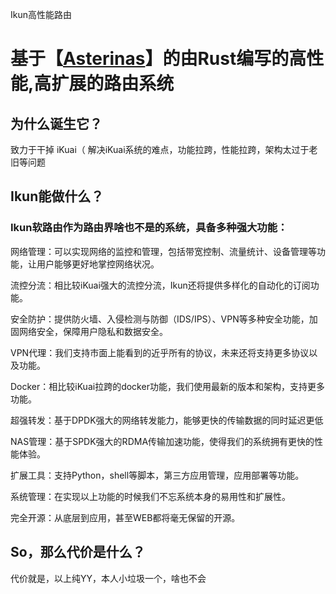 Ikun高性能路由

# 基于【[Asterinas](https://github.com/asterinas/asterinas)】的由Rust编写的高性能,高扩展的路由系统


## 为什么诞生它？

致力于干掉 iKuai（ 解决iKuai系统的难点，功能拉跨，性能拉跨，架构太过于老旧等问题

## Ikun能做什么？
### Ikun软路由作为路由界啥也不是的系统，具备多种强大功能：

网络管理：可以实现网络的监控和管理，包括带宽控制、流量统计、设备管理等功能，让用户能够更好地掌控网络状况。

流控分流：相比较iKuai强大的流控分流，Ikun还将提供多样化的自动化的订阅功能。

安全防护：提供防火墙、入侵检测与防御（IDS/IPS）、VPN等多种安全功能，加固网络安全，保障用户隐私和数据安全。

VPN代理：我们支持市面上能看到的近乎所有的协议，未来还将支持更多协议以及功能。

Docker：相比较iKuai拉跨的docker功能，我们使用最新的版本和架构，支持更多功能。

超强转发：基于DPDK强大的网络转发能力，能够更快的传输数据的同时延迟更低

NAS管理：基于SPDK强大的RDMA传输加速功能，使得我们的系统拥有更快的性能体验。

扩展工具：支持Python，shell等脚本，第三方应用管理，应用部署等功能。

系统管理：在实现以上功能的时候我们不忘系统本身的易用性和扩展性。

完全开源：从底层到应用，甚至WEB都将毫无保留的开源。

## So，那么代价是什么？

代价就是，以上纯YY，本人小垃圾一个，啥也不会

